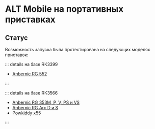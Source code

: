# ALT Mobile на портативных приставках

## Статус

Возможность запуска была протестирована на следующих моделях приставок:

::: details на базе RK3399

- [Anbernic RG 552](anbernic/RG552/)

:::

::: details на базе RK3566

- [Anbernic RG 353M, P, V, PS и VS](anbernic/RG353X_ARC/)
- [Anbernic RG Arc D и S](anbernic/RG353X_ARC/)
- [Powkiddy x55](Powkiddy/x55/)

:::
